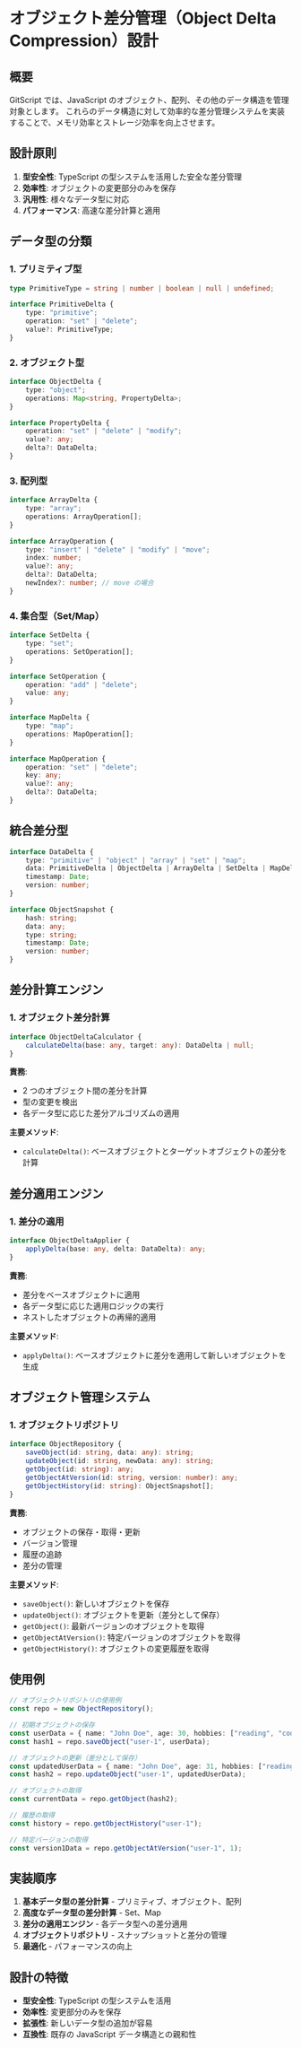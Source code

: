 # オブジェクト差分管理（Object Delta Compression）設計

## 概要

GitScript では、JavaScript のオブジェクト、配列、その他のデータ構造を管理対象とします。
これらのデータ構造に対して効率的な差分管理システムを実装することで、メモリ効率とストレージ効率を向上させます。

## 設計原則

1. **型安全性**: TypeScript の型システムを活用した安全な差分管理
2. **効率性**: オブジェクトの変更部分のみを保存
3. **汎用性**: 様々なデータ型に対応
4. **パフォーマンス**: 高速な差分計算と適用

## データ型の分類

### 1. プリミティブ型

```typescript
type PrimitiveType = string | number | boolean | null | undefined;

interface PrimitiveDelta {
    type: "primitive";
    operation: "set" | "delete";
    value?: PrimitiveType;
}
```

### 2. オブジェクト型

```typescript
interface ObjectDelta {
    type: "object";
    operations: Map<string, PropertyDelta>;
}

interface PropertyDelta {
    operation: "set" | "delete" | "modify";
    value?: any;
    delta?: DataDelta;
}
```

### 3. 配列型

```typescript
interface ArrayDelta {
    type: "array";
    operations: ArrayOperation[];
}

interface ArrayOperation {
    type: "insert" | "delete" | "modify" | "move";
    index: number;
    value?: any;
    delta?: DataDelta;
    newIndex?: number; // move の場合
}
```

### 4. 集合型（Set/Map）

```typescript
interface SetDelta {
    type: "set";
    operations: SetOperation[];
}

interface SetOperation {
    operation: "add" | "delete";
    value: any;
}

interface MapDelta {
    type: "map";
    operations: MapOperation[];
}

interface MapOperation {
    operation: "set" | "delete";
    key: any;
    value?: any;
    delta?: DataDelta;
}
```

## 統合差分型

```typescript
interface DataDelta {
    type: "primitive" | "object" | "array" | "set" | "map";
    data: PrimitiveDelta | ObjectDelta | ArrayDelta | SetDelta | MapDelta;
    timestamp: Date;
    version: number;
}

interface ObjectSnapshot {
    hash: string;
    data: any;
    type: string;
    timestamp: Date;
    version: number;
}
```

## 差分計算エンジン

### 1. オブジェクト差分計算

```typescript
interface ObjectDeltaCalculator {
    calculateDelta(base: any, target: any): DataDelta | null;
}
```

**責務**:

-   2 つのオブジェクト間の差分を計算
-   型の変更を検出
-   各データ型に応じた差分アルゴリズムの適用

**主要メソッド**:

-   `calculateDelta()`: ベースオブジェクトとターゲットオブジェクトの差分を計算

## 差分適用エンジン

### 1. 差分の適用

```typescript
interface ObjectDeltaApplier {
    applyDelta(base: any, delta: DataDelta): any;
}
```

**責務**:

-   差分をベースオブジェクトに適用
-   各データ型に応じた適用ロジックの実行
-   ネストしたオブジェクトの再帰的適用

**主要メソッド**:

-   `applyDelta()`: ベースオブジェクトに差分を適用して新しいオブジェクトを生成

## オブジェクト管理システム

### 1. オブジェクトリポジトリ

```typescript
interface ObjectRepository {
    saveObject(id: string, data: any): string;
    updateObject(id: string, newData: any): string;
    getObject(id: string): any;
    getObjectAtVersion(id: string, version: number): any;
    getObjectHistory(id: string): ObjectSnapshot[];
}
```

**責務**:

-   オブジェクトの保存・取得・更新
-   バージョン管理
-   履歴の追跡
-   差分の管理

**主要メソッド**:

-   `saveObject()`: 新しいオブジェクトを保存
-   `updateObject()`: オブジェクトを更新（差分として保存）
-   `getObject()`: 最新バージョンのオブジェクトを取得
-   `getObjectAtVersion()`: 特定バージョンのオブジェクトを取得
-   `getObjectHistory()`: オブジェクトの変更履歴を取得

## 使用例

```typescript
// オブジェクトリポジトリの使用例
const repo = new ObjectRepository();

// 初期オブジェクトの保存
const userData = { name: "John Doe", age: 30, hobbies: ["reading", "coding"] };
const hash1 = repo.saveObject("user-1", userData);

// オブジェクトの更新（差分として保存）
const updatedUserData = { name: "John Doe", age: 31, hobbies: ["reading", "coding", "gaming"] };
const hash2 = repo.updateObject("user-1", updatedUserData);

// オブジェクトの取得
const currentData = repo.getObject(hash2);

// 履歴の取得
const history = repo.getObjectHistory("user-1");

// 特定バージョンの取得
const version1Data = repo.getObjectAtVersion("user-1", 1);
```

## 実装順序

1. **基本データ型の差分計算** - プリミティブ、オブジェクト、配列
2. **高度なデータ型の差分計算** - Set、Map
3. **差分の適用エンジン** - 各データ型への差分適用
4. **オブジェクトリポジトリ** - スナップショットと差分の管理
5. **最適化** - パフォーマンスの向上

## 設計の特徴

-   **型安全性**: TypeScript の型システムを活用
-   **効率性**: 変更部分のみを保存
-   **拡張性**: 新しいデータ型の追加が容易
-   **互換性**: 既存の JavaScript データ構造との親和性
